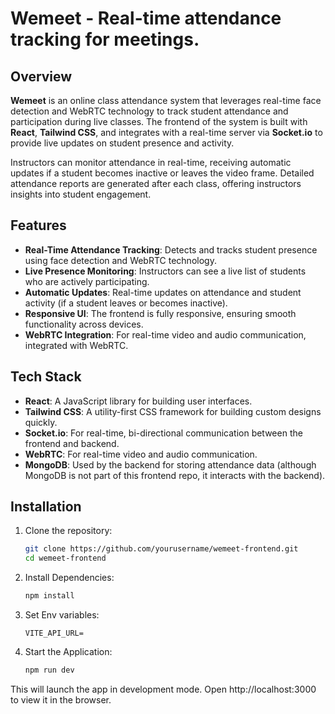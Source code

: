 # Wemeet - Real-time attendance tracking for meetings.

## Overview

**Wemeet** is an online class attendance system that leverages real-time face detection and WebRTC technology to track student attendance and participation during live classes. The frontend of the system is built with **React**, **Tailwind CSS**, and integrates with a real-time server via **Socket.io** to provide live updates on student presence and activity.

Instructors can monitor attendance in real-time, receiving automatic updates if a student becomes inactive or leaves the video frame. Detailed attendance reports are generated after each class, offering instructors insights into student engagement.

## Features

- **Real-Time Attendance Tracking**: Detects and tracks student presence using face detection and WebRTC technology.
- **Live Presence Monitoring**: Instructors can see a live list of students who are actively participating.
- **Automatic Updates**: Real-time updates on attendance and student activity (if a student leaves or becomes inactive).
- **Responsive UI**: The frontend is fully responsive, ensuring smooth functionality across devices.
- **WebRTC Integration**: For real-time video and audio communication, integrated with WebRTC.

## Tech Stack

- **React**: A JavaScript library for building user interfaces.
- **Tailwind CSS**: A utility-first CSS framework for building custom designs quickly.
- **Socket.io**: For real-time, bi-directional communication between the frontend and backend.
- **WebRTC**: For real-time video and audio communication.
- **MongoDB**: Used by the backend for storing attendance data (although MongoDB is not part of this frontend repo, it interacts with the backend).

## Installation

1. Clone the repository:
   ```bash
   git clone https://github.com/yourusername/wemeet-frontend.git
   cd wemeet-frontend
   ```


2. Install Dependencies:
   ```bash
   npm install
   ```

3. Set Env variables:
   ```env
   VITE_API_URL=
   ```
4. Start the Application:
   ```bash
   npm run dev
   ```

This will launch the app in development mode. Open http://localhost:3000 to view it in the browser.
